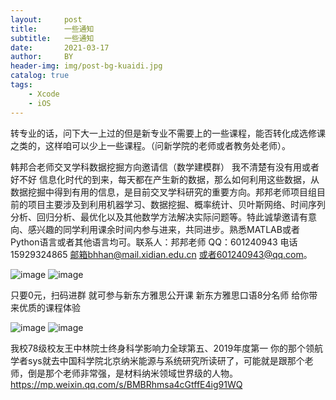 ```yaml
---
layout:     post
title:      一些通知
subtitle:   一些通知
date:       2021-03-17
author:     BY
header-img: img/post-bg-kuaidi.jpg
catalog: true
tags:
    - Xcode
    - iOS
---
```

转专业的话，问下大一上过的但是新专业不需要上的一些课程，能否转化成选修课之类的，这样咱可以少上一些课程。（问新学院的老师或者教务处老师）。


韩邦合老师交叉学科数据挖掘方向邀请信（数学建模群）  我不清楚有没有用或者好不好
信息化时代的到来，每天都在产生新的数据，那么如何利用这些数据，从数据挖掘中得到有用的信息，是目前交叉学科研究的重要方向。邦邦老师项目组目前的项目主要涉及到利用机器学习、数据挖掘、概率统计、贝叶斯网络、时间序列分析、回归分析、最优化以及其他数学方法解决实际问题等。特此诚挚邀请有意向、感兴趣的同学利用课余时间内参与进来，共同进步。熟悉MATLAB或者Python语言或者其他语言均可。联系人：邦邦老师   QQ：601240943 电话15929324865 邮箱bhhan@mail.xidian.edu.cn 或者601240943@qq.com。


![image](https://user-images.githubusercontent.com/24884878/111472698-2f4db300-8765-11eb-83ff-5f3ad620bb0e.png)
![image](https://user-images.githubusercontent.com/24884878/111472743-3eccfc00-8765-11eb-8ac6-d80e93340ba9.png)

只要0元，扫码进群
就可参与新东方雅思公开课
新东方雅思口语8分名师
给你带来优质的课程体验

![image](https://user-images.githubusercontent.com/24884878/111473400-f6620e00-8765-11eb-86d7-7248ebf36a60.png)
![image](https://user-images.githubusercontent.com/24884878/111473492-0f6abf00-8766-11eb-87c2-8bbee4e26888.png)


我校78级校友王中林院士终身科学影响力全球第五、2019年度第一
你的那个领航学者sys就去中国科学院北京纳米能源与系统研究所读研了，可能就是跟那个老师，倒是那个老师非常强，是材料纳米领域世界级的人物。
https://mp.weixin.qq.com/s/BMBRhmsa4cGtffE4ig91WQ








